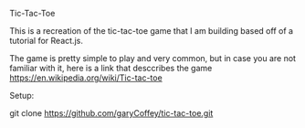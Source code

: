 Tic-Tac-Toe

This is a recreation of the tic-tac-toe game that I am building based off of a tutorial for React.js. 

The game is pretty simple to play and very common, but in case you are not familiar with it, here is a link that desccribes the game https://en.wikipedia.org/wiki/Tic-tac-toe

Setup:

git clone https://github.com/garyCoffey/tic-tac-toe.git


